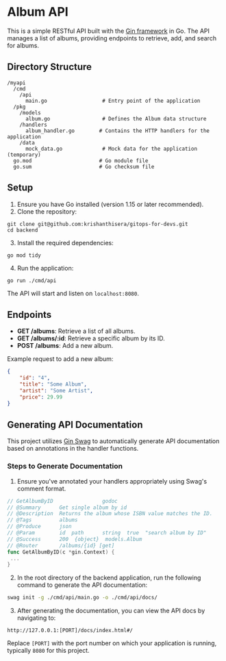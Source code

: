 # Album API

This is a simple RESTful API built with the [Gin framework](https://github.com/gin-gonic/gin) in Go. The API manages a list of albums, providing endpoints to retrieve, add, and search for albums.

## Directory Structure

```
/myapi
  /cmd
    /api
      main.go                  # Entry point of the application
  /pkg
    /models
      album.go                 # Defines the Album data structure
    /handlers
      album_handler.go        # Contains the HTTP handlers for the application
    /data
      mock_data.go             # Mock data for the application (temporary)
  go.mod                      # Go module file
  go.sum                      # Go checksum file
```

## Setup

1. Ensure you have Go installed (version 1.15 or later recommended).
2. Clone the repository:

```
git clone git@github.com:krishanthisera/gitops-for-devs.git
cd backend
```

3. Install the required dependencies:

```
go mod tidy
```

4. Run the application:

```
go run ./cmd/api
```

The API will start and listen on `localhost:8080`.

## Endpoints

- **GET /albums**: Retrieve a list of all albums.
- **GET /albums/:id**: Retrieve a specific album by its ID.
- **POST /albums**: Add a new album.

Example request to add a new album:

```json
{
    "id": "4",
    "title": "Some Album",
    "artist": "Some Artist",
    "price": 29.99
}
```

## Generating API Documentation

This project utilizes [Gin Swag](https://github.com/swaggo/gin-swagger) to automatically generate API documentation based on annotations in the handler functions.

### Steps to Generate Documentation

1. Ensure you've annotated your handlers appropriately using Swag's comment format.

```go
// GetAlbumByID                godoc
// @Summary      Get single album by id
// @Description  Returns the album whose ISBN value matches the ID.
// @Tags         albums
// @Produce      json
// @Param        id  path      string  true  "search album by ID"
// @Success      200  {object}  models.Album
// @Router       /albums/{id} [get]
func GetAlbumByID(c *gin.Context) {
 ...
}
```

2. In the root directory of the backend application, run the following command to generate the API documentation:

```bash
swag init -g ./cmd/api/main.go -o ./cmd/api/docs/
```

3. After generating the documentation, you can view the API docs by navigating to:

```
http://127.0.0.1:[PORT]/docs/index.html#/
```

Replace `[PORT]` with the port number on which your application is running, typically `8080` for this project.
